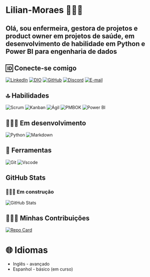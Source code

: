 # Lilian-Moraes 👩🏼‍💼
## Olá, sou enfermeira, gestora de projetos e product owner em projetos de saúde, em desenvolvimento de habilidade em Python e Power BI para engenharia de dados 

## 🆔 Conecte-se comigo
[![LinkedIn](https://img.shields.io/badge/LinkedIn-0077B5?style=for-the-badge&logo=linkedin&logoColor=white)](https://www.linkedin.com/in/lilian-moraes-98b88641/)
[![DIO](https://img.shields.io/badge/Dio-navy?style=for-the-badge&logo=dio.js&logoColor=white)](https://www.dio.me/users/lilianfranca)
[![GitHub](https://img.shields.io/badge/GitHub-100000?style=for-the-badge&logo=github&logoColor=white)](https://github.com/LILIAN-MORAES)
[![Discord](https://img.shields.io/badge/Discord-7289DA?style=for-the-badge&logo=discord&logoColor=white)](https://discord.com/channels/@lilianmoraes_12560_80308/)
[![E-mail](https://img.shields.io/badge/-Email-DAA520?style=for-the-badge&logo=microsoft-outlook&logoColor=golden)](mailto:lilianfranca@hotmail.com)


## 🔝 Habilidades 
![Scrum](https://img.shields.io/badge/Scrum-FF5733?style=for-the-badge&logo=scrum&logoColor=white)
![Kanban](https://img.shields.io/badge/Kanban-FFA500?style=for-the-badge&logo=kanban&logoColor=white)
![Ágil](https://img.shields.io/badge/Ágil-4CAF50?style=for-the-badge&logo=agile&logoColor=white)
![PMBOK](https://img.shields.io/badge/PMBOK-007bff?style=for-the-badge&logo=pmbok&logoColor=white)
![Power BI](https://img.shields.io/badge/Power%20BI-0089B3?style=for-the-badge&logo=powerbi&logoColor=white)

## 👩🏼‍🎓 Em desenvolvimento 
![Python](https://img.shields.io/badge/python-3670A0?style=for-the-badge&logo=python&logoColor=ffdd54)
![Markdown](https://img.shields.io/badge/Markdown-000?style=for-the-badge&logo=markdown)

## 🔧 Ferramentas
![Git](https://img.shields.io/badge/GIT-E44C30?style=for-the-badge&logo=git&logoColor=white)
![Vscode](https://img.shields.io/badge/Vscode-007ACC?style=for-the-badge&logo=visual-studio-code&logoColor=white)

## GitHub Stats 
### 👩🏼‍🔧 Em construção 
![GitHub Stats](https://github-readme-stats.vercel.app/api?username=LILIAN-MORAES&theme=transparent&bg_color=000&border_color=30A3DC&show_icons=true&icon_color=30A3DC&title_color=E94D5F&text_color=FFF)

## 👩🏼‍💻 Minhas Contribuições
[![Repo Card](https://github-readme-stats.vercel.app/api/pin/?username=LILIAN-MORAES&repo=dio-lab-open-source&bg_color=000&border_color=30A3DC&show_icons=true&icon_color=30A3DC&title_color=E94D5F&text_color=FFF)](https://github.com/LILIAN-MORAES/dio-lab-open-source)

# 🌐 Idiomas
- Inglês - avançado
- Espanhol - básico (em curso)







